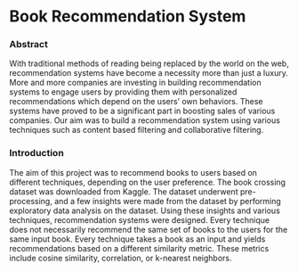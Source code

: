 # Book Recommendation System
### Abstract
With traditional methods of reading being replaced by the world on the web, recommendation systems
have become a necessity more than just a luxury. More and more companies are investing in building
recommendation systems to engage users by providing them with personalized recommendations which
depend on the users’ own behaviors. These systems have proved to be a significant part in boosting sales
of various companies. Our aim was to build a recommendation system using various techniques such as
content based filtering and collaborative filtering.
### Introduction
The aim of this project was to recommend books to users based on different techniques, depending on the
user preference. The book crossing dataset was downloaded from Kaggle. The dataset underwent
pre-processing, and a few insights were made from the dataset by performing exploratory data analysis on
the dataset. Using these insights and various techniques, recommendation systems were designed.
Every technique does not necessarily recommend the same set of books to the users for the same input
book. Every technique takes a book as an input and yields recommendations based on a different
similarity metric. These metrics include cosine similarity, correlation, or k-nearest neighbors.
